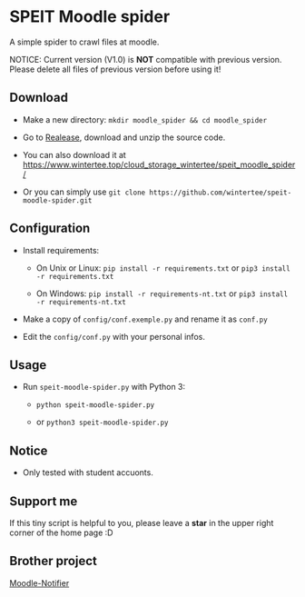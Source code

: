 # SPEIT Moodle spider

A simple spider to crawl files at moodle.  

NOTICE: Current version (V1.0) is **NOT** compatible with previous version. Please delete all files of previous version before using it!

## Download

- Make a new directory: `mkdir moodle_spider && cd moodle_spider`

- Go to [Realease](https://github.com/wintertee/speit-moodle-spider/releases), download and unzip the source code.

- You can also download it at <https://www.wintertee.top/cloud_storage_wintertee/speit_moodle_spider/>

- Or you can simply use `git clone https://github.com/wintertee/speit-moodle-spider.git`

## Configuration

- Install requirements:

  - On Unix or Linux: `pip install -r requirements.txt` or `pip3 install -r requirements.txt`

  - On Windows: `pip install -r requirements-nt.txt` or `pip3 install -r requirements-nt.txt`

- Make a copy of `config/conf.exemple.py` and rename it as `conf.py`

- Edit the `config/conf.py` with your personal infos.  

## Usage

- Run `speit-moodle-spider.py` with Python 3:

  - `python speit-moodle-spider.py`
  
  - or `python3 speit-moodle-spider.py`

## Notice

- Only tested with student accuonts.

## Support me

If this tiny script is helpful to you, please leave a **star** in the upper right corner of the home page :D

## Brother project

[Moodle-Notifier](https://github.com/davidliyutong/Moodle-Notifier)

